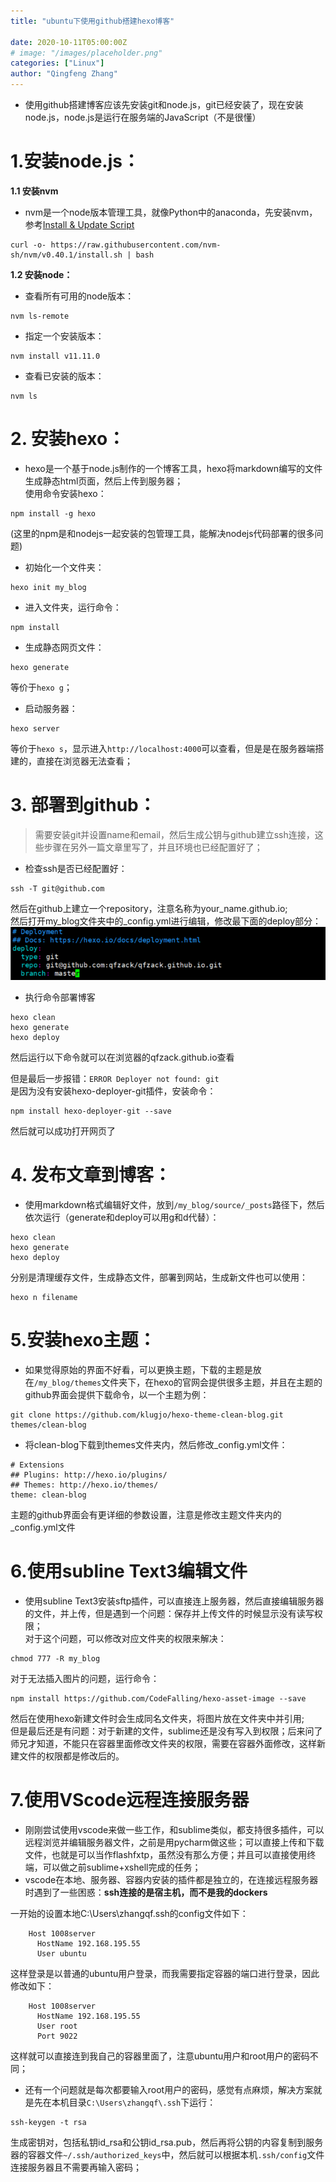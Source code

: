```yaml
---
title: "ubuntu下使用github搭建hexo博客"

date: 2020-10-11T05:00:00Z
# image: "/images/placeholder.png"
categories: ["Linux"]
author: "Qingfeng Zhang"
---
```


  * 使用github搭建博客应该先安装git和node.js，git已经安装了，现在安装node.js，node.js是运行在服务端的JavaScript（不是很懂）

# 1.安装node.js：

**1.1 安装nvm**

  * nvm是一个node版本管理工具，就像Python中的anaconda，先安装nvm，参考[Install & Update Script](https://github.com/nvm-sh/nvm?tab=readme-ov-file#install--update-script)

```shell    
curl -o- https://raw.githubusercontent.com/nvm-sh/nvm/v0.40.1/install.sh | bash
```

**1.2 安装node：**

  * 查看所有可用的node版本：

```shell
nvm ls-remote  
```
  
  * 指定一个安装版本：

```shell
nvm install v11.11.0  
```

  * 查看已安装的版本：

```shell
nvm ls  
```
  
# 2\. 安装hexo：

  * hexo是一个基于node.js制作的一个博客工具，hexo将markdown编写的文件生成静态html页面，然后上传到服务器；  
使用命令安装hexo：

```shell
npm install -g hexo  
```
  
(这里的npm是和nodejs一起安装的包管理工具，能解决nodejs代码部署的很多问题)

  * 初始化一个文件夹：

```shell
hexo init my_blog  
```
  
  * 进入文件夹，运行命令：

```shell
npm install  
```

  * 生成静态网页文件：

```shell
hexo generate  
```

等价于`hexo g`；

  * 启动服务器：

```shell
hexo server  
```
  
等价于`hexo s`，显示进入`http://localhost:4000`可以查看，但是是在服务器端搭建的，直接在浏览器无法查看；

# 3\. 部署到github：

> 需要安装git并设置name和email，然后生成公钥与github建立ssh连接，这些步骤在另外一篇文章里写了，并且环境也已经配置好了；

  * 检查ssh是否已经配置好：

```shell
ssh -T git@github.com  
```
  
然后在github上建立一个repository，注意名称为your_name.github.io;  
然后打开my_blog文件夹中的_config.yml进行编辑，修改最下面的deploy部分：  
![](images/ubuntu-github-hexo-blog/Image1.jpg)

  * 执行命令部署博客

```shell
hexo clean  
hexo generate  
hexo deploy  
```

然后运行以下命令就可以在浏览器的qfzack.github.io查看

但是最后一步报错：`ERROR Deployer not found: git`  
是因为没有安装hexo-deployer-git插件，安装命令：

```shell    
npm install hexo-deployer-git --save  
```

然后就可以成功打开网页了

# 4\. 发布文章到博客：

  * 使用markdown格式编辑好文件，放到`/my_blog/source/_posts`路径下，然后依次运行（generate和deploy可以用g和d代替）：

```shell
hexo clean  
hexo generate  
hexo deploy  
```

分别是清理缓存文件，生成静态文件，部署到网站，生成新文件也可以使用：

```shell
hexo n filename  
```
  
# 5.安装hexo主题：

  * 如果觉得原始的界面不好看，可以更换主题，下载的主题是放在`/my_blog/themes`文件夹下，在hexo的官网会提供很多主题，并且在主题的github界面会提供下载命令，以一个主题为例：

```shell    
git clone https://github.com/klugjo/hexo-theme-clean-blog.git themes/clean-blog  
```

  * 将clean-blog下载到themes文件夹内，然后修改_config.yml文件：

```shell
# Extensions  
## Plugins: http://hexo.io/plugins/  
## Themes: http://hexo.io/themes/  
theme: clean-blog  
```

主题的github界面会有更详细的参数设置，注意是修改主题文件夹内的_config.yml文件

# 6.使用subline Text3编辑文件

  * 使用subline Text3安装sftp插件，可以直接连上服务器，然后直接编辑服务器的文件，并上传，但是遇到一个问题：保存并上传文件的时候显示没有读写权限；  
对于这个问题，可以修改对应文件夹的权限来解决：

```shell
chmod 777 -R my_blog  
```
  
对于无法插入图片的问题，运行命令：

```shell
npm install https://github.com/CodeFalling/hexo-asset-image --save  
```

然后在使用hexo新建文件时会生成同名文件夹，将图片放在文件夹中并引用;  
但是最后还是有问题：对于新建的文件，sublime还是没有写入到权限；后来问了师兄才知道，不能只在容器里面修改文件夹的权限，需要在容器外面修改，这样新建文件的权限都是修改后的。

# 7.使用VScode远程连接服务器

  * 刚刚尝试使用vscode来做一些工作，和sublime类似，都支持很多插件，可以远程浏览并编辑服务器文件，之前是用pycharm做这些；可以直接上传和下载文件，也就是可以当作flashfxtp，虽然没有那么方便；并且可以直接使用终端，可以做之前sublime+xshell完成的任务；
  * vscode在本地、服务器、容器内安装的插件都是独立的，在连接远程服务器时遇到了一些困惑：**ssh连接的是宿主机，而不是我的dockers**

一开始的设置本地C:\Users\zhangqf.ssh的config文件如下：

```
    Host 1008server  
      HostName 192.168.195.55  
      User ubuntu  
```
  
这样登录是以普通的ubuntu用户登录，而我需要指定容器的端口进行登录，因此修改如下：

```    
    Host 1008server  
      HostName 192.168.195.55  
      User root  
      Port 9022  
```
  
这样就可以直接连到我自己的容器里面了，注意ubuntu用户和root用户的密码不同；

  * 还有一个问题就是每次都要输入root用户的密码，感觉有点麻烦，解决方案就是先在本机目录`C:\Users\zhangqf\.ssh`下运行：

```shell
ssh-keygen -t rsa  
```

生成密钥对，包括私钥id_rsa和公钥id_rsa.pub，然后再将公钥的内容复制到服务器的容器文件`~/.ssh/authorized_keys`中，然后就可以根据本机`.ssh/config`文件连接服务器且不需要再输入密码；
